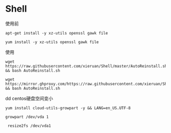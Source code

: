 # Shell

使用前
```
apt-get install -y xz-utils openssl gawk file
```
```
yum install -y xz-utils openssl gawk file
```
使用
```
wget https://raw.githubusercontent.com/xieruan/Shell/master/AutoReinstall.sh && bash AutoReinstall.sh
```

```
wget https://mirror.ghproxy.com/https://raw.githubusercontent.com/xieruan/Shell/master/AutoReinstall.sh && bash AutoReinstall.sh
```

dd centos硬盘空间变小

```
yum install cloud-utils-growpart -y && LANG=en_US.UTF-8
```

```
growpart /dev/vda 1
```

```
 resize2fs /dev/vda1
```
